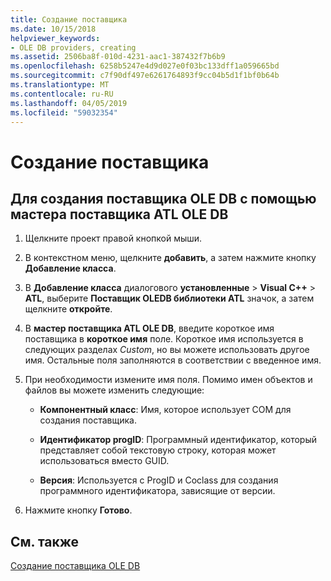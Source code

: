 ```yaml
---
title: Создание поставщика
ms.date: 10/15/2018
helpviewer_keywords:
- OLE DB providers, creating
ms.assetid: 2506ba8f-010d-4231-aac1-387432f7b6b9
ms.openlocfilehash: 6258b5247e4d9d027e0f03bc133dff1a059665bd
ms.sourcegitcommit: c7f90df497e6261764893f9cc04b5d1f1bf0b64b
ms.translationtype: MT
ms.contentlocale: ru-RU
ms.lasthandoff: 04/05/2019
ms.locfileid: "59032354"
---
```

# <a name="creating-the-provider"></a>Создание поставщика

## <a name="to-create-an-ole-db-provider-with-the-atl-ole-db-provider-wizard"></a>Для создания поставщика OLE DB с помощью мастера поставщика ATL OLE DB

1. Щелкните проект правой кнопкой мыши.

1. В контекстном меню, щелкните **добавить**, а затем нажмите кнопку **Добавление класса**.

1. В **Добавление класса** диалогового **установленные** > **Visual C++** > **ATL**, выберите **Поставщик OLEDB библиотеки ATL** значок, а затем щелкните **откройте**.

1. В **мастер поставщика ATL OLE DB**, введите короткое имя поставщика в **короткое имя** поле. Короткое имя используется в следующих разделах *Custom*, но вы можете использовать другое имя. Остальные поля заполняются в соответствии с введенное имя.

1. При необходимости измените имя поля. Помимо имен объектов и файлов вы можете изменить следующие:

   - **Компонентный класс**: Имя, которое использует COM для создания поставщика.

   - **Идентификатор progID**: Программный идентификатор, который представляет собой текстовую строку, которая может использоваться вместо GUID.

   - **Версия**: Используется с ProgID и Coclass для создания программного идентификатора, зависящие от версии.

1. Нажмите кнопку **Готово**.

## <a name="see-also"></a>См. также

[Создание поставщика OLE DB](../../data/oledb/creating-an-ole-db-provider.md)
